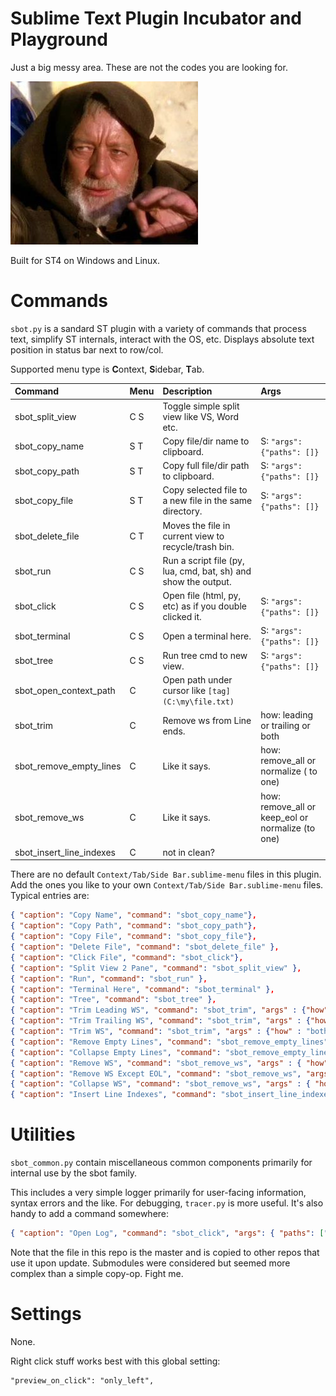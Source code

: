 # Sublime Text Plugin Incubator and Playground

Just a big messy area. These are not the codes you are looking for.

![owk](owk.jpg)

Built for ST4 on Windows and Linux.


# Commands

`sbot.py` is a sandard ST plugin with a variety of commands that process text, simplify ST internals,
interact with the OS, etc. Displays absolute text position in status bar next to row/col.

Supported menu type is <b>C</b>ontext, <b>S</b>idebar, <b>T</b>ab.

| Command                 | Menu | Description                                                    | Args                       |
| :--------               | :--- | :------------                                                  | :-------                   |
| sbot_split_view         | C S  | Toggle simple split view like VS, Word etc.                    |                            |
| sbot_copy_name          | S T  | Copy file/dir name to clipboard.                               | S: `"args": {"paths": []}` |
| sbot_copy_path          | S T  | Copy full file/dir path to clipboard.                          | S: `"args": {"paths": []}` |
| sbot_copy_file          | S T  | Copy selected file to a new file in the same directory.        | S: `"args": {"paths": []}` |
| sbot_delete_file        | C T  | Moves the file in current view to recycle/trash bin.           |                            |
| sbot_run                | C S  | Run a script file (py, lua, cmd, bat, sh) and show the output. |                            |
| sbot_click              | C S  | Open file (html, py, etc) as if you double clicked it.         | S: `"args": {"paths": []}` |
| sbot_terminal           | C S  | Open a terminal here.                                          | S: `"args": {"paths": []}` |
| sbot_tree               | C S  | Run tree cmd to new view.                                      | S: `"args": {"paths": []}` |
| sbot_open_context_path  | C    | Open path under cursor like `[tag](C:\my\file.txt)`            |                            |
| sbot_trim               | C    | Remove ws from Line ends.  | how: leading or trailing or both                               |
| sbot_remove_empty_lines | C    | Like it says.              | how: remove_all or normalize ( to one)                         |
| sbot_remove_ws          | C    | Like it says.              | how: remove_all or keep_eol or normalize (to one)              |
| sbot_insert_line_indexes| C    | not in clean?              |                                                                |


There are no default `Context/Tab/Side Bar.sublime-menu` files in this plugin.
Add the ones you like to your own `Context/Tab/Side Bar.sublime-menu` files. Typical entries are:
``` json
{ "caption": "Copy Name", "command": "sbot_copy_name"},
{ "caption": "Copy Path", "command": "sbot_copy_path"},
{ "caption": "Copy File", "command": "sbot_copy_file"},
{ "caption": "Delete File", "command": "sbot_delete_file" },
{ "caption": "Click File", "command": "sbot_click"},
{ "caption": "Split View 2 Pane", "command": "sbot_split_view" },
{ "caption": "Run", "command": "sbot_run" },
{ "caption": "Terminal Here", "command": "sbot_terminal" },
{ "caption": "Tree", "command": "sbot_tree" },
{ "caption": "Trim Leading WS", "command": "sbot_trim", "args" : {"how" : "leading"}  },
{ "caption": "Trim Trailing WS", "command": "sbot_trim", "args" : {"how" : "trailing"}  },
{ "caption": "Trim WS", "command": "sbot_trim", "args" : {"how" : "both"}  },
{ "caption": "Remove Empty Lines", "command": "sbot_remove_empty_lines", "args" : { "how" : "remove_all" } },
{ "caption": "Collapse Empty Lines", "command": "sbot_remove_empty_lines", "args" : { "how" : "normalize" } },
{ "caption": "Remove WS", "command": "sbot_remove_ws", "args" : { "how" : "remove_all" } },
{ "caption": "Remove WS Except EOL", "command": "sbot_remove_ws", "args" : { "how" : "keep_eol" } },
{ "caption": "Collapse WS", "command": "sbot_remove_ws", "args" : { "how" : "normalize" } },
{ "caption": "Insert Line Indexes", "command": "sbot_insert_line_indexes" },
```


# Utilities

`sbot_common.py` contain miscellaneous common components primarily for internal use by the sbot family.

This includes a very simple logger primarily for user-facing information, syntax errors and the
like. For debugging, `tracer.py` is more useful. It's also handy to add a command somewhere:

``` json
{ "caption": "Open Log", "command": "sbot_click", "args": { "paths": ["$APPDATA\\Sublime Text\\Packages\\User\\.SbotStore\\sbot.log"]} },
```

Note that the file in this repo is the master and is copied to other repos that use it upon update.
Submodules were considered but seemed more complex than a simple copy-op. Fight me.

# Settings

None.

Right click stuff works best with this global setting:
```
"preview_on_click": "only_left",
```

